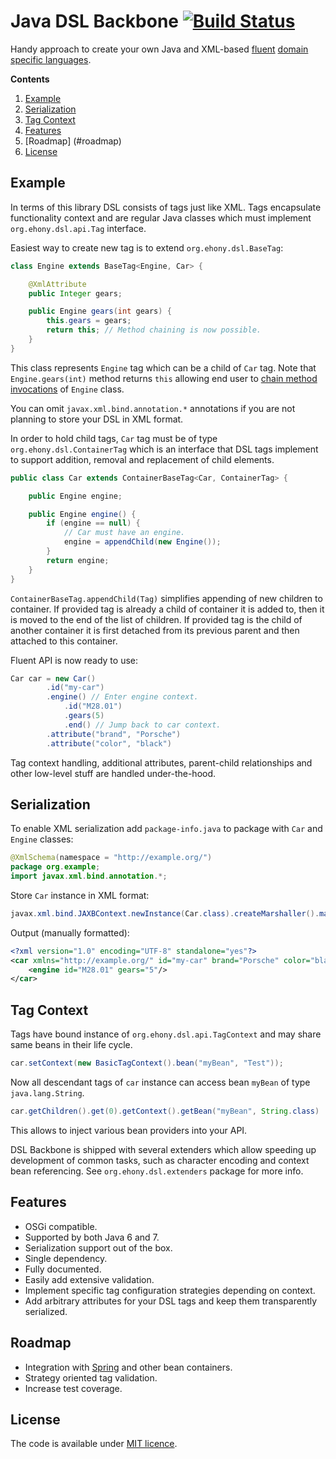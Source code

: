 # Java DSL Backbone [![Build Status](https://travis-ci.org/smikhalevski/dsl-backbone.png?branch=master)](https://travis-ci.org/smikhalevski/dsl-backbone)

Handy approach to create your own Java and XML-based [fluent][1] [domain specific languages][2].

**Contents**

1. [Example](#example)
2. [Serialization](#serialization)
3. [Tag Context](#tag-context)
4. [Features](#features)
5. [Roadmap] (#roadmap)
6. [License](#license)

## Example

In terms of this library DSL consists of tags just like XML. Tags encapsulate functionality context and are regular Java classes which must implement `org.ehony.dsl.api.Tag` interface.

Easiest way to create new tag is to extend `org.ehony.dsl.BaseTag`:

```java
class Engine extends BaseTag<Engine, Car> {

    @XmlAttribute
    public Integer gears;

    public Engine gears(int gears) {
        this.gears = gears;
        return this; // Method chaining is now possible. 
    }
}
```

This class represents `Engine` tag which can be a child of `Car` tag. Note that `Engine.gears(int)` method returns `this` allowing end user to [chain method invocations](http://en.wikipedia.org/wiki/Method_chaining) of `Engine` class.

You can omit `javax.xml.bind.annotation.*` annotations if you are not planning to store your DSL in XML format.

In order to hold child tags, `Car` tag must be of type `org.ehony.dsl.ContainerTag` which is an interface that DSL tags implement to support addition, removal and replacement of child elements.

```java
public class Car extends ContainerBaseTag<Car, ContainerTag> {

    public Engine engine;

    public Engine engine() {
        if (engine == null) {
            // Car must have an engine.
            engine = appendChild(new Engine());
        }
        return engine;
    }
}
```

`ContainerBaseTag.appendChild(Tag)` simplifies appending of new children to container. If provided tag is already a child of container it is added to, then it is moved to the end of the list of children. If provided tag is the child of another container it is first detached from its previous parent and then attached to this container.

Fluent API is now ready to use:

```java
Car car = new Car()
        .id("my-car")
        .engine() // Enter engine context.
            .id("M28.01")
            .gears(5)
            .end() // Jump back to car context.
        .attribute("brand", "Porsche")
        .attribute("color", "black")
```

Tag context handling, additional attributes, parent-child relationships and other low-level stuff are handled under-the-hood.

## Serialization

To enable XML serialization add `package-info.java` to package with `Car` and `Engine` classes:

```java
@XmlSchema(namespace = "http://example.org/")
package org.example;
import javax.xml.bind.annotation.*;
```

Store `Car` instance in XML format:

```java
javax.xml.bind.JAXBContext.newInstance(Car.class).createMarshaller().marshal(car, System.out);
```

Output (manually formatted):

```xml
<?xml version="1.0" encoding="UTF-8" standalone="yes"?>
<car xmlns="http://example.org/" id="my-car" brand="Porsche" color="black">
    <engine id="M28.01" gears="5"/>
</car>
```

## Tag Context

Tags have bound instance of `org.ehony.dsl.api.TagContext` and may share same beans in their life cycle.
 
```java
car.setContext(new BasicTagContext().bean("myBean", "Test"));
```

Now all descendant tags of `car` instance can access bean `myBean` of type `java.lang.String`.

```java
car.getChildren().get(0).getContext().getBean("myBean", String.class)
```

This allows to inject various bean providers into your API.

DSL Backbone is shipped with several extenders which allow speeding up development of common tasks, such as character encoding and context bean referencing. See `org.ehony.dsl.extenders` package for more info.

## Features

- OSGi compatible.
- Supported by both Java 6 and 7.
- Serialization support out of the box.
- Single dependency.
- Fully documented.
- Easily add extensive validation.
- Implement specific tag configuration strategies depending on context.
- Add arbitrary attributes for your DSL tags and keep them transparently serialized.

## Roadmap

- Integration with [Spring](http://spring.io) and other bean containers.
- Strategy oriented tag validation.
- Increase test coverage.

## License

The code is available under [MIT licence](LICENSE.txt).

[1]: http://en.wikipedia.org/wiki/Fluent_interface
[2]: http://www.javaworld.com/article/2077865
